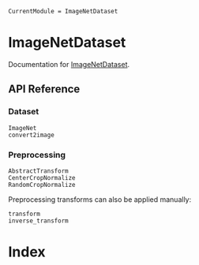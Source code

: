 ```@meta
CurrentModule = ImageNetDataset
```

# ImageNetDataset

Documentation for [ImageNetDataset](https://github.com/adrhill/ImageNetDataset.jl).

## API Reference
### Dataset
```@docs
ImageNet
convert2image
```

### Preprocessing
```@docs
AbstractTransform
CenterCropNormalize
RandomCropNormalize
```

Preprocessing transforms can also be applied manually:
```@docs
transform
inverse_transform
```

# Index
```@index
```
